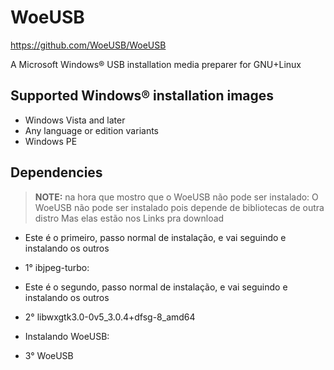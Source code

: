 # WoeUSB

<https://github.com/WoeUSB/WoeUSB>

A Microsoft Windows® USB installation media preparer for GNU+Linux

## Supported Windows® installation images

* Windows Vista and later
* Any language or edition variants
* Windows PE

## Dependencies

> **NOTE:** na hora que mostro que o WoeUSB não pode ser instalado: O WoeUSB não pode ser instalado pois depende de bibliotecas de outra distro Mas elas estão nos Links pra download

* Este é o primeiro, passo normal de instalação, e vai seguindo e instalando os outros
* 1° ibjpeg-turbo:

* Este é o segundo, passo normal de instalação, e vai seguindo e instalando os outros
* 2° libwxgtk3.0-0v5_3.0.4+dfsg-8_amd64

* Instalando WoeUSB:
* 3° WoeUSB
